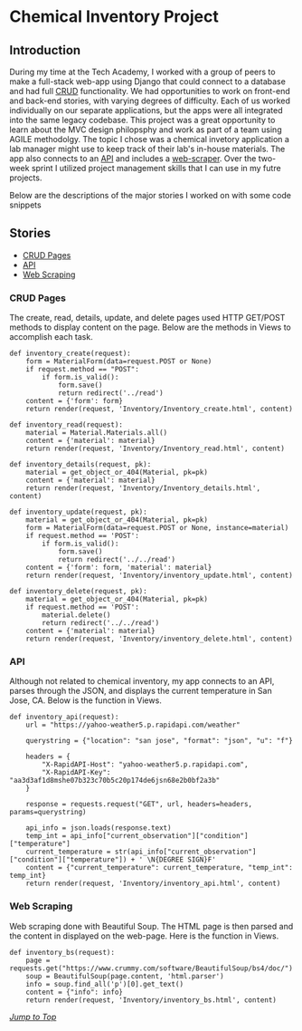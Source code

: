 # Chemical Inventory Project

## Introduction
During my time at the Tech Academy, I worked with a group of peers to make a full-stack web-app using Django that could connect to a database and had full [CRUD](#CRUD-Pages) functionality. We had opportunities to work on front-end and back-end stories, with varying degrees of difficulty. Each of us worked individually on our separate applications, but the apps were all integrated into the same legacy codebase. This project was a great opportunity to learn about the MVC design philopsphy and work as part of a team using AGILE methodolgy. The topic I chose was a chemical invetory application a lab manager might use to keep track of their lab's in-house materials. The app also connects to an [API](#API) and includes a [web-scraper](#Web-Scraping). Over the two-week sprint I utilized project management skills that I can use in my futre projects. 

Below are the descriptions of the major stories I worked on with some code snippets

## Stories
* [CRUD Pages](#CRUD-Pages)
* [API](#API)
* [Web Scraping](#Web-Scraping)

### CRUD Pages
The create, read, details, update, and delete pages used HTTP GET/POST methods to display content on the page. Below are the methods in Views to accomplish each task. 

```
def inventory_create(request):
    form = MaterialForm(data=request.POST or None)
    if request.method == "POST":
        if form.is_valid():
            form.save()
            return redirect('../read')
    content = {'form': form}
    return render(request, 'Inventory/Inventory_create.html', content)

def inventory_read(request):
    material = Material.Materials.all()
    content = {'material': material}
    return render(request, 'Inventory/Inventory_read.html', content)

def inventory_details(request, pk):
    material = get_object_or_404(Material, pk=pk)
    content = {'material': material}
    return render(request, 'Inventory/Inventory_details.html', content)

def inventory_update(request, pk):
    material = get_object_or_404(Material, pk=pk)
    form = MaterialForm(data=request.POST or None, instance=material)
    if request.method == 'POST':
        if form.is_valid():
            form.save()
            return redirect('../../read')
    content = {'form': form, 'material': material}
    return render(request, 'Inventory/inventory_update.html', content)

def inventory_delete(request, pk):
    material = get_object_or_404(Material, pk=pk)
    if request.method == 'POST':
        material.delete()
        return redirect('../../read')
    content = {'material': material}
    return render(request, 'Inventory/inventory_delete.html', content)
```

### API
Although not related to chemical inventory, my app connects to an API, parses through the JSON, and displays the current temperature in San Jose, CA. Below is the function in Views.

```
def inventory_api(request):
    url = "https://yahoo-weather5.p.rapidapi.com/weather"

    querystring = {"location": "san jose", "format": "json", "u": "f"}

    headers = {
        "X-RapidAPI-Host": "yahoo-weather5.p.rapidapi.com",
        "X-RapidAPI-Key": "aa3d3af1d8mshe07b323c70b5c20p174de6jsn68e2b0bf2a3b"
    }

    response = requests.request("GET", url, headers=headers, params=querystring)

    api_info = json.loads(response.text)
    temp_int = api_info["current_observation"]["condition"]["temperature"]
    current_temperature = str(api_info["current_observation"]["condition"]["temperature"]) + ' \N{DEGREE SIGN}F'
    content = {"current_temperature": current_temperature, "temp_int": temp_int}
    return render(request, 'Inventory/inventory_api.html', content)
```

### Web Scraping
Web scraping done with Beautiful Soup. The HTML page is then parsed and the content in displayed on the web-page. Here is the function in Views.

```
def inventory_bs(request):
    page = requests.get("https://www.crummy.com/software/BeautifulSoup/bs4/doc/")
    soup = BeautifulSoup(page.content, 'html.parser')
    info = soup.find_all('p')[0].get_text()
    content = {"info": info}
    return render(request, 'Inventory/inventory_bs.html', content)
```

*[Jump to Top](#Chemical-Inventory-Project)*
